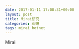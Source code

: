 ```yaml
---
date: 2017-01-11 17:00:31+00:00
layout: post
title: Mirai研究
categories: 调研
tags: mirai botnet
---
```


Mirai